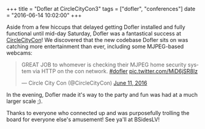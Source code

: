 +++
title = "Dofler at CircleCityCon3"
tags = ["dofler", "conferences"]
date = "2016-06-14 10:02:00"
+++

Aside from a few hiccups that delayed getting Dofler installed and fully functional until mid-day Saturday, Dofler was a fantastical success at [CircleCityCon](http://circlecitycon.com)!  We discovered that the new codebase Dofler sits on was catching more entertainment than ever, including some MJPEG-based webcams:

<blockquote class="twitter-tweet" data-lang="en"><p lang="en" dir="ltr">GREAT JOB to whomever is checking their MJPEG home security system via HTTP on the con network. <a href="https://twitter.com/hashtag/dofler?src=hash">#dofler</a> <a href="https://t.co/MiD6jSR8lz">pic.twitter.com/MiD6jSR8lz</a></p>&mdash; Circle City Con (@CircleCityCon) <a href="https://twitter.com/CircleCityCon/status/741754925256937472">June 11, 2016</a></blockquote>
<script async src="//platform.twitter.com/widgets.js" charset="utf-8"></script>

In the evening, Dofler made it's way to the party and fun was had at a much larger scale ;).

Thanks to everyone who connected up and was purposefully trolling the board for everyone else's amusement!  See ya'll at BSidesLV!